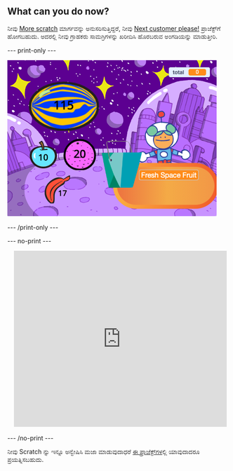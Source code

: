 ## What can you do now?


ನೀವು [More scratch](https://projects.raspberrypi.org/en/raspberrypi/more-scratch) ಮಾರ್ಗವನ್ನು ಅನುಸರಿಸುತ್ತಿದ್ದರೆ, ನೀವು [Next customer please!](https://projects.raspberrypi.org/en/projects/next-customer-please) ಪ್ರಾಜೆಕ್ಟ್‌ಗೆ ಹೋಗಬಹುದು. ಅದರಲ್ಲಿ ನೀವು ಗ್ರಾಹಕರು ಸಾಮಗ್ರಿಗಳನ್ನು ಖರೀದಿಸಿ ಹೊರಬರುವ ಅಂಗಡಿಯನ್ನು ಮಾಡುತ್ತೀರಿ.

--- print-only ---

![ದಯವಿಟ್ಟು ಮುಂದಿನ ಗ್ರಾಹಕರು](images/next-customer-please.png)

--- /print-only ---

--- no-print ---

<div class="scratch-preview" style="margin-left: 15px;">
  <iframe allowtransparency="true" width="485" height="402" src="https://scratch.mit.edu/projects/embed/528696418/?autostart=false" frameborder="0"></iframe>
</div>

--- /no-print ---

ನೀವು Scratch ನ್ನು ಇನ್ನೂ ಅನ್ವೇಷಿಸಿ ಮಜಾ ಮಾಡುವುದಾಧರೆ [ಈ ಪ್ರಾಜೆಕ್ಟ್‌ಗಳ](https://projects.raspberrypi.org/en/projects?software%5B%5D=scratch&curriculum%5B%5D=%201)ಲ್ಲಿ ಯಾವುದಾದರೂ ಪ್ರಯತ್ನಿಸಬಹುದು.
